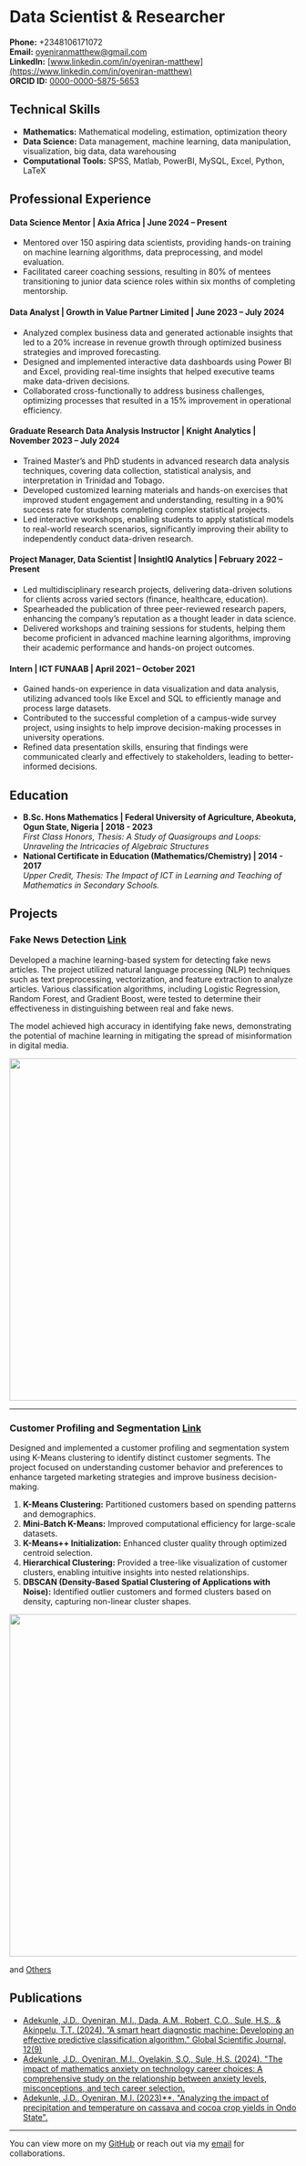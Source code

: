 # Data Scientist & Researcher

**Phone:** +2348106171072  
**Email:** [oyeniranmatthew@gmail.com](mailto:oyeniranmatthew@gmail.com)  
**LinkedIn:** [www.linkedin.com/in/oyeniran-matthew](https://www.linkedin.com/in/oyeniran-matthew)  
**ORCID ID:** [0000-0000-5875-5653](https://orcid.org/0009-0009-5875-5653)

## Technical Skills
- **Mathematics:** Mathematical modeling, estimation, optimization theory
- **Data Science:** Data management, machine learning, data manipulation, visualization, big data, data warehousing
- **Computational Tools:** SPSS, Matlab, PowerBI, MySQL, Excel, Python, LaTeX

## Professional Experience

#### Data Science Mentor | Axia Africa | June 2024 – Present
- Mentored over 150 aspiring data scientists, providing hands-on training on machine learning algorithms, data preprocessing, and model evaluation.
- Facilitated career coaching sessions, resulting in 80% of mentees transitioning to junior data science roles within six months of completing mentorship.

#### Data Analyst | Growth in Value Partner Limited | June 2023 – July 2024
- Analyzed complex business data and generated actionable insights that led to a 20% increase in revenue growth through optimized business strategies and improved forecasting.
- Designed and implemented interactive data dashboards using Power BI and Excel, providing real-time insights that helped executive teams make data-driven decisions.
- Collaborated cross-functionally to address business challenges, optimizing processes that resulted in a 15% improvement in operational efficiency.

#### Graduate Research Data Analysis Instructor | Knight Analytics | November 2023 – July 2024
- Trained Master’s and PhD students in advanced research data analysis techniques, covering data collection, statistical analysis, and interpretation in Trinidad and Tobago.
- Developed customized learning materials and hands-on exercises that improved student engagement and understanding, resulting in a 90% success rate for students completing complex statistical projects.
- Led interactive workshops, enabling students to apply statistical models to real-world research scenarios, significantly improving their ability to independently conduct data-driven research.

#### Project Manager, Data Scientist | InsightIQ Analytics | February 2022 – Present
- Led multidisciplinary research projects, delivering data-driven solutions for clients across varied sectors (finance, healthcare, education).
- Spearheaded the publication of three peer-reviewed research papers, enhancing the company’s reputation as a thought leader in data science.
- Delivered workshops and training sessions for students, helping them become proficient in advanced machine learning algorithms, improving their academic performance and hands-on project outcomes.

#### Intern | ICT FUNAAB | April 2021 – October 2021
- Gained hands-on experience in data visualization and data analysis, utilizing advanced tools like Excel and SQL to efficiently manage and process large datasets.
- Contributed to the successful completion of a campus-wide survey project, using insights to help improve decision-making processes in university operations.
- Refined data presentation skills, ensuring that findings were communicated clearly and effectively to stakeholders, leading to better-informed decisions.

## Education
- **B.Sc. Hons Mathematics | Federal University of Agriculture, Abeokuta, Ogun State, Nigeria | 2018 - 2023**  
  *First Class Honors, Thesis: A Study of Quasigroups and Loops: Unraveling the Intricacies of Algebraic Structures*
- **National Certificate in Education (Mathematics/Chemistry) | 2014 - 2017**  
  *Upper Credit, Thesis: The Impact of ICT in Learning and Teaching of Mathematics in Secondary Schools.*

## Projects

### Fake News Detection [Link](https://github.com/Oyeniran20/Fake-News-Detection/blob/main/Fake_News.ipynb)

Developed a machine learning-based system for detecting fake news articles. The project utilized natural language processing (NLP) techniques such as text preprocessing, vectorization, and feature extraction to analyze articles. Various classification algorithms, including Logistic Regression, Random Forest, and Gradient Boost, were tested to determine their effectiveness in distinguishing between real and fake news.

The model achieved high accuracy in identifying fake news, demonstrating the potential of machine learning in mitigating the spread of misinformation in digital media.

<img src="https://github.com/user-attachments/assets/69848700-7d2f-4372-972a-2c3400d9a70c" width="600"/>

---

### Customer Profiling and Segmentation [Link](https://github.com/Oyeniran20/Customer-Segmentation/blob/main/Customer_Segmentation.ipynb)

Designed and implemented a customer profiling and segmentation system using K-Means clustering to identify distinct customer segments. The project focused on understanding customer behavior and preferences to enhance targeted marketing strategies and improve business decision-making.

1. **K-Means Clustering:** Partitioned customers based on spending patterns and demographics.
2. **Mini-Batch K-Means:** Improved computational efficiency for large-scale datasets.
3. **K-Means++ Initialization:** Enhanced cluster quality through optimized centroid selection.
4. **Hierarchical Clustering:** Provided a tree-like visualization of customer clusters, enabling intuitive insights into nested relationships.
5. **DBSCAN (Density-Based Spatial Clustering of Applications with Noise):** Identified outlier customers and formed clusters based on density, capturing non-linear cluster shapes.

<img src="https://github.com/user-attachments/assets/2616ff15-bead-4ee8-800b-3ae408ab2302" width="600"/> 

and [Others](https://github.com/Oyeniran20?tab=repositories) 


## Publications
- [Adekunle, J.D., Oyeniran, M.I., Dada, A.M., Robert, C.O., Sule, H.S., & Akinpelu, T.T. (2024). ”A smart heart diagnostic machine: Developing an effective predictive classification algorithm.”
Global Scientific Journal, 12(9)](https://www.globalscientificjournal.com/researchpaper/A_Smart_Heart_Diagnostic_Machine_Developing_an_Effective_Predictive_Classification_Algorithm.pdf)
- [Adekunle, J.D., Oyeniran, M.I., Oyelakin, S.O., Sule, H.S. (2024). "The impact of mathematics anxiety on technology career choices: A comprehensive study on the relationship between anxiety levels, misconceptions, and tech career selection.](https://doi.org/10.30574/wjarr.2024.21.2.0517)
- [Adekunle, J.D., Oyeniran, M.I. (2023)**. "Analyzing the impact of precipitation and temperature on cassava and cocoa crop yields in Ondo State".](https://doi.org/10.51244/IJRSI.2023.1011007)




---

You can view more on my [GitHub](https://github.com/Oyeniran20/Oyeniran20) or reach out via my [email](mailto:oyeniranmatthew@gmail.com) for collaborations.

